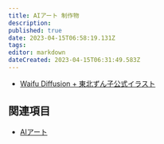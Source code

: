 ```yaml
---
title: AIアート 制作物
description: 
published: true
date: 2023-04-15T06:58:19.131Z
tags: 
editor: markdown
dateCreated: 2023-04-15T06:31:49.583Z
---
```


- [Waifu Diffusion + 東北ずん子公式イラスト](/aiart_works/tohoku_zunko-20230404.1)

## 関連項目

- [AIアート](/aiart)
